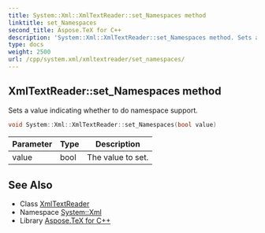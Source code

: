 ```yaml
---
title: System::Xml::XmlTextReader::set_Namespaces method
linktitle: set_Namespaces
second_title: Aspose.TeX for C++
description: 'System::Xml::XmlTextReader::set_Namespaces method. Sets a value indicating whether to do namespace support in C++.'
type: docs
weight: 2500
url: /cpp/system.xml/xmltextreader/set_namespaces/
---
```

## XmlTextReader::set_Namespaces method


Sets a value indicating whether to do namespace support.

```cpp
void System::Xml::XmlTextReader::set_Namespaces(bool value)
```


| Parameter | Type | Description |
| --- | --- | --- |
| value | bool | The value to set. |

## See Also

* Class [XmlTextReader](../)
* Namespace [System::Xml](../../)
* Library [Aspose.TeX for C++](../../../)
